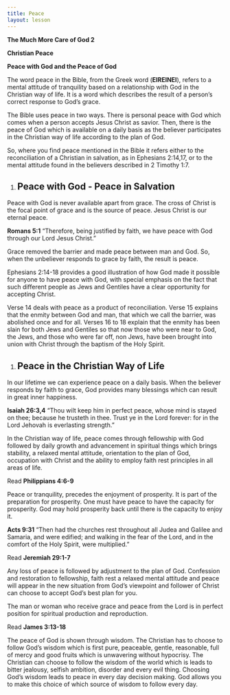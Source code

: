 ```yaml
---
title: Peace
layout: lesson
---
```



**The Much More Care of God 2**

**Christian Peace**

**Peace with God and the Peace of God**

The word peace in the Bible, from the Greek word (**EIREINEI**), refers
to a mental attitude of tranquility based on a relationship with God in
the Christian way of life. It is a word which describes the result of a
person’s correct response to God’s grace.

The Bible uses peace in two ways. There is personal peace with God which
comes when a person accepts Jesus Christ as savior. Then, there is the
peace of God which is available on a daily basis as the believer
participates in the Christian way of life according to the plan of God.

So, where you find peace mentioned in the Bible it refers either to the
reconciliation of a Christian in salvation, as in Ephesians 2:14,17, or
to the mental attitude found in the believers described in 2 Timothy
1:7.

1.  Peace with God - Peace in Salvation
    -----------------------------------

Peace with God is never available apart from grace. The cross of Christ
is the focal point of grace and is the source of peace. Jesus Christ is
our eternal peace.

**Romans 5:1** “Therefore, being justified by faith, we have peace with
God through our Lord Jesus Christ.”

Grace removed the barrier and made peace between man and God. So, when
the unbeliever responds to grace by faith, the result is peace.

Ephesians 2:14-18 provides a good illustration of how God made it
possible for anyone to have peace with God, with special emphasis on the
fact that such different people as Jews and Gentiles have a clear
opportunity for accepting Christ.

Verse 14 deals with peace as a product of reconciliation. Verse 15
explains that the enmity between God and man, that which we call the
barrier, was abolished once and for all. Verses 16 to 18 explain that
the enmity has been slain for both Jews and Gentiles so that now those
who were near to God, the Jews, and those who were far off, non Jews,
have been brought into union with Christ through the baptism of the Holy
Spirit.

1.  Peace in the Christian Way of Life
    ----------------------------------

In our lifetime we can experience peace on a daily basis. When the
believer responds by faith to grace, God provides many blessings which
can result in great inner happiness.

**Isaiah 26:3,4** “Thou wilt keep him in perfect peace, whose mind is
stayed on thee; because he trusteth in thee. Trust ye in the Lord
forever: for in the Lord Jehovah is everlasting strength.”

In the Christian way of life, peace comes through fellowship with God
followed by daily growth and advancement in spiritual things which
brings stability, a relaxed mental attitude, orientation to the plan of
God, occupation with Christ and the ability to employ faith rest
principles in all areas of life.

Read **Philippians 4:6-9**

Peace or tranquility, precedes the enjoyment of prosperity. It is part
of the preparation for prosperity. One must have peace to have the
capacity for prosperity. God may hold prosperity back until there is the
capacity to enjoy it.

**Acts 9:31** “Then had the churches rest throughout all Judea and
Galilee and Samaria, and were edified; and walking in the fear of the
Lord, and in the comfort of the Holy Spirit, were multiplied.”

Read **Jeremiah 29:1-7**

Any loss of peace is followed by adjustment to the plan of God.
Confession and restoration to fellowship, faith rest a relaxed mental
attitude and peace will appear in the new situation from God’s viewpoint
and follower of Christ can choose to accept God’s best plan for you.

The man or woman who receive grace and peace from the Lord is in perfect
position for spiritual production and reproduction.

Read **James 3:13-18**

The peace of God is shown through wisdom. The Christian has to choose to
follow God’s wisdom which is first pure, peaceable, gentle, reasonable,
full of mercy and good fruits which is unwavering without hypocrisy. The
Christian can choose to follow the wisdom of the world which is leads to
bitter jealousy, selfish ambition, disorder and every evil thing.
Choosing God’s wisdom leads to peace in every day decision making. God
allows you to make this choice of which source of wisdom to follow every
day.

